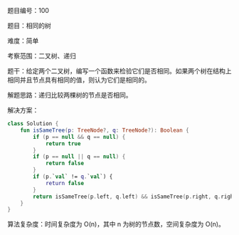 题目编号：100

题目：相同的树

难度：简单

考察范围：二叉树、递归

题干：给定两个二叉树，编写一个函数来检验它们是否相同。如果两个树在结构上相同并且节点具有相同的值，则认为它们是相同的。

解题思路：递归比较两棵树的节点是否相同。

解决方案：

```kotlin
class Solution {
    fun isSameTree(p: TreeNode?, q: TreeNode?): Boolean {
        if (p == null && q == null) {
            return true
        }
        if (p == null || q == null) {
            return false
        }
        if (p.`val` != q.`val`) {
            return false
        }
        return isSameTree(p.left, q.left) && isSameTree(p.right, q.right)
    }
}
```

算法复杂度：时间复杂度为 O(n)，其中 n 为树的节点数，空间复杂度为 O(n)。